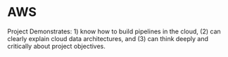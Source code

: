 # AWS
Project Demonstrates: 1) know how to build pipelines in the cloud, (2) can clearly explain cloud data architectures, and (3) can think deeply and critically about project objectives.
